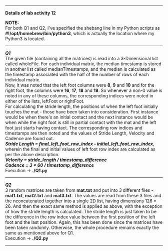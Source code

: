 ***

**Details of lab activity 12**

****NOTE:****
<br>
For both Q1 and Q2, I've specified the shebang line in my Python scripts as **#!/opt/homebrew/bin/python3**, which is actually the location where my Python3 is located.

***

***Q1***
<br>
The given file (containing all the matrices) is read into a 3-Dimensional list called wholeFile. For each individual matrix, the median timestamp is stored in another list called medianTimestamps, and the median is calculated as the timestamp associated with the half of the number of rows of each individual matrix.
<br>
Now, it was noted that the left foot columns were **8**, **9** and **10** and for the right foot, the columns were **16**, **17**, **18** and **19**. So whenever a non-0 value is noted in any of these columns, the corresponding indices were noted in either of the lists, leftFoot or rightFoot.
<br>
For calculating the stride length, the positions of when the left foot initially touches the mat - those have been taken into consideration. First instance would be when there's an initial contact and the next instance would be when while the right foot is still in partial contact with the mat and the left foot just starts having contact. The corresponding row indices and timestamps are then noted and the values of Stride Length, Velocity and Cadence are found out.
<br>
***Stride Length = final_left_foot_row_index - initial_left_foot_row_index***, wherein the final and initial values of left foot row index are calculated as per the above description.
<br>
***Velocity = stride_length / timestamp_difference***
<br>
***Cadence = 3 * 60 / timestamp_difference***
<br>
Execution -> **./Q1.py**
<br>

***


***Q2***
<br>
3 random matrices are taken from **mat.txt** and put into 3 different files - **mat1.txt**, **mat2.txt** and **mat3.txt**. The values are read from these 3 files and the nconcatenated together into a single 2D list, having dimensions 126 * 26. And then the exact same method is applied as above, with the exception of how the stride length is calculated. The stride length is just taken to be the difference in the row index value between the first position of the left foot and the last position. Again, this has been done since the matrices have been taken randomly. Otherwise, the whole procedure remains exactly the same as mentioned above for Q1.
<br>
Execution -> **./Q2.py**

***
